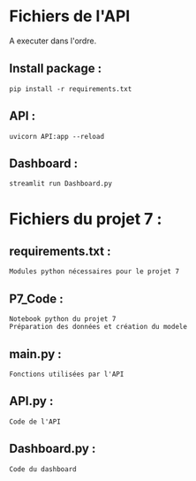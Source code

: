 # Fichiers de l'API
A executer dans l'ordre.

## Install package :
```
pip install -r requirements.txt
```

## API :
```
uvicorn API:app --reload
```
 
## Dashboard :
```
streamlit run Dashboard.py
```
 
# Fichiers du projet 7 :
 
## requirements.txt :
```
Modules python nécessaires pour le projet 7
```
 
## P7_Code :
```
Notebook python du projet 7
Préparation des données et création du modele
```
## main.py :
```
Fonctions utilisées par l'API
```

## API.py :
```
Code de l'API
```

## Dashboard.py : 
```
Code du dashboard
```
